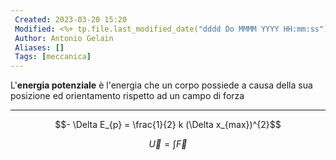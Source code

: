 ```yaml
---
 Created: 2023-03-20 15:20
 Modified: <%+ tp.file.last_modified_date("dddd Do MMMM YYYY HH:mm:ss") %>
 Author: Antonio Gelain
 Aliases: []
 Tags: [meccanica]
---
```


L'**energia potenziale** è l'energia che un corpo possiede a causa della sua posizione ed orientamento rispetto ad un campo di forza

---

$$- \Delta E_{p} = \frac{1}{2} k (\Delta x_{max})^{2}$$

$$\vec U = \int \vec F$$